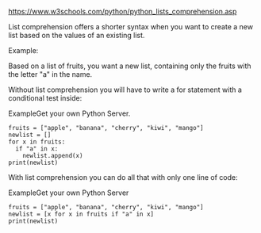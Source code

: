 https://www.w3schools.com/python/python_lists_comprehension.asp

List comprehension offers a shorter syntax when you want to create a new list based on the values of an existing list.

Example:

Based on a list of fruits, you want a new list, containing only the fruits with the letter "a" in the name.

Without list comprehension you will have to write a for statement with a conditional test inside:

ExampleGet your own Python Server.

    fruits = ["apple", "banana", "cherry", "kiwi", "mango"]
    newlist = []
    for x in fruits:
      if "a" in x:
        newlist.append(x)
    print(newlist)

With list comprehension you can do all that with only one line of code:

ExampleGet your own Python Server

    fruits = ["apple", "banana", "cherry", "kiwi", "mango"]
    newlist = [x for x in fruits if "a" in x]
    print(newlist)